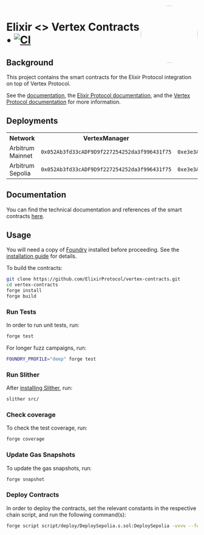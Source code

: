 <img align="right" width="150" height="150" top="100" style="border-radius:99%" src="https://i.imgur.com/H5aZQMA.jpg">

# Elixir <> Vertex Contracts • [![CI](https://github.com/ElixirProtocol/vertex-contracts/actions/workflows/test.yml/badge.svg)](https://github.com/ElixirProtocol/elixir-contracts/actions/workflows/test.yml)

## Background

This project contains the smart contracts for the Elixir Protocol integration on top of Vertex Protocol.

See the [documentation](docs/docs.md), the [Elixir Protocol documentation](https://docs.elixir.finance/), and the [Vertex Protocol documentation](https://vertex-protocol.gitbook.io/docs/) for more information.

## Deployments


<table>
<tr>
<th>Network</th>
<th>VertexManager</th>
<th>Distributor</th>
<th>Router WBTC (ID 1)</th>
<th>Router BTC-PERP (ID 2)</th>
<th>Router WETH (ID 3)</th>
<th>Router ETH-PERP (ID 4)</th>
<th>Router ARB (ID 5)</th>
<th>Router ARB-PERP (ID 6)</th>
<th>Router BNB-PERP (ID 8)</th>
<th>Router XRP-PERP (ID 10)</th>
<th>Router SOL-PERP (ID 12)</th>
<th>Router MATIC-PERP (ID 14)</th>
<th>Router SUI-PERP (ID 16)</th>
<th>Router OP-PERP (ID 18)</th>
<th>Router APT-PERP (ID 20)</th>
<th>Router LTC-PERP (ID 22)</th>
<th>Router BCH-PERP (ID 24)</th>
<th>Router COMP-PERP (ID 26)</th>
<th>Router MKR-PERP (ID 28)</th>
<th>Router MPEPE-PERP (ID 30)</th>
<th>Router USDT (ID 31)</th>
<th>Router DOGE-PERP (ID 34)</th>
<th>Router LINK-PERP (ID 36)</th>
<th>Router DYDX-PERP (ID 38)</th>
<th>Router CRV-PERP (ID 40)</th>
<th>Router VRTX (ID 41)</th>
<th>Router TIA-PERP (ID 44)</th>
<th>Router PYTH-PERP (ID 46)</th>
<th>Router MBONK-PERP (ID 48)</th>
<th>Router JTO-PERP (ID 50)</th>
<th>Router AVAX-PERP (ID 52)</th>
<th>Router INJ-PERP (ID 54)</th>
<th>Router SNX-PERP (ID 56)</th>
<th>Router ADA-PERP (ID 58)</th>
<th>Router IMX-PERP (ID 60)</th>
<th>Router MEME-PERP (ID 62)</th>
</tr>
<tr>
<td>Arbitrum Mainnet</td>
<td><code>0x052Ab3fd33cADF9D9f227254252da3f996431f75</code></td>
<td><code>0xe3e3A6cF662a6d7b2B8A60E8aE44636C7E014476</code></td>
<td><code>0x5E5E03AaE77C667664bA47556528a947af0A4716</code></td>
<td><code>0xA760E3dF6026a462A81EEe0227921D156d94C888</code></td>
<td><code>0x86612c5C2bdAe1e8534778B6C9C5535f635Fd04e</code></td>
<td><code>0x5328277109AdE587C69B90e2D6BDD004A97E1bB9</code></td>
<td><code>0x8294Ea1bdAac220B6b840B6F9d294aDf6cD069aD</code></td>
<td><code>0xE2F852E5877fD6901481c6f5bb2ecD94919ba026</code></td>
<td><code>0xCE30817dB0106b0362f3310ABD43fD0623Be83D7</code></td>
<td><code>0x8e7C90103e86Ba0171c3c37F84cCdB19B93b2C62</code></td>
<td><code>0x2DCa8aB151811D7425446931Cb138072bD815DCD</code></td>
<td><code>0x16e1c7beCdD3bD7171AceD6f0774e076a1a3Ccd6</code></td>
<td><code>0xF967Db12dc3eAA2bFd5958b33D3F4c787cD01394</code></td>
<td><code>0x3DfE28737C7fD444111cA30d521B75f9b0C803E7</code></td>
<td><code>0x3421bb71E71919A2a2809D1Ec3A2DFcFd8eEd890</code></td>
<td><code>0xFfF7a80Fcb3ade0379bd09B50f8dda9adcA3e17d</code></td>
<td><code>0x7805db7765a61Ec70D94A262ca7F46ce2A0Cf85F</code></td>
<td><code>0xA5205f83dE3D66674635Ac9642464ee6b169E5ff</code></td>
<td><code>0xeAc3A369FBe6C44a137ff6Fb5dE771c1891a201E</code></td>
<td><code>0xC61f8e36E763a645BbA417A3d88c1A2DDe62faa0</code></td>
<td><code>0xEe7DFBe0CE3ad8044eB36C38bDb59f56e0f86088</code></td>
<td><code>0x4662Ed14d509791A5a1Fe0376415a2A8438bd53a</code></td>
<td><code>0x5B4F6c8527237038d922a9f9cC7726bE65E7f27a</code></td>
<td><code>0xf06d2fd349Fc5B4BEA2F4Ac2997A8F21C1b5d025</code></td>
<td><code>0xaA19B0EC4a0E97d202B04713Ac76853Abd3dd2dA</code></td>
<td><code>0x978e93303f34B06e6D23C69919eD78Bb58C5A5C1</code></td>
<td><code>0x8a55474125ffF3b0EcF22cCCBf6a3D136472B15c</code></td>
<td><code>0xfF5055A951c45F699c869E415378CF7d8d2fd81A</code></td>
<td><code>0x4ee684B4a9b6F5db3f68Cbf0490B5Dd7A9C575A9</code></td>
<td><code>0x4F2442e93F6759d6F0F267c00E442eb2Da0Ac609</code></td>
<td><code>0x4f4C0Cb268b22E033361F76D63b031f0Bc4489d7</code></td>
<td><code>0x86A3DE1b2CfB34cCb604dB1ca4217255E699E8d3</code></td>
<td><code>0x33FC7F79cdE6620C64354ff63cd0B7C11C421f01</code></td>
<td><code>0x1EaCB7801517f45Ab7A8714eD91B6B28CfFe842A</code></td>
<td><code>0x7625866Ab6f11809b2fdE3bF79f81780D6323E3b</code></td>
<td><code>0xE034469069eba2Fa87514616640c3934B8975c2B</code></td>
</tr>
<tr>
<td>Arbitrum Sepolia</td>
<td><code>0x052Ab3fd33cADF9D9f227254252da3f996431f75</code></td>
<td><code>0xe3e3A6cF662a6d7b2B8A60E8aE44636C7E014476</code></td>
<td><code>0x5E5E03AaE77C667664bA47556528a947af0A4716</code></td>
<td><code>0xA760E3dF6026a462A81EEe0227921D156d94C888</code></td>
<td><code>0x86612c5C2bdAe1e8534778B6C9C5535f635Fd04e</code></td>
<td><code>0x5328277109AdE587C69B90e2D6BDD004A97E1bB9</code></td>
<td><code>0x8294Ea1bdAac220B6b840B6F9d294aDf6cD069aD</code></td>
<td><code>0xE2F852E5877fD6901481c6f5bb2ecD94919ba026</code></td>
<td><code>0xCE30817dB0106b0362f3310ABD43fD0623Be83D7</code></td>
<td><code>0x8e7C90103e86Ba0171c3c37F84cCdB19B93b2C62</code></td>
<td><code>0x2DCa8aB151811D7425446931Cb138072bD815DCD</code></td>
<td><code>0x16e1c7beCdD3bD7171AceD6f0774e076a1a3Ccd6</code></td>
<td><code>0xF967Db12dc3eAA2bFd5958b33D3F4c787cD01394</code></td>
<td><code>0x3DfE28737C7fD444111cA30d521B75f9b0C803E7</code></td>
<td><code>0x3421bb71E71919A2a2809D1Ec3A2DFcFd8eEd890</code></td>
<td><code>0xFfF7a80Fcb3ade0379bd09B50f8dda9adcA3e17d</code></td>
<td><code>0x7805db7765a61Ec70D94A262ca7F46ce2A0Cf85F</code></td>
<td><code>0xA5205f83dE3D66674635Ac9642464ee6b169E5ff</code></td>
<td><code>0xeAc3A369FBe6C44a137ff6Fb5dE771c1891a201E</code></td>
<td><code>0xC61f8e36E763a645BbA417A3d88c1A2DDe62faa0</code></td>
<td><code>0xEe7DFBe0CE3ad8044eB36C38bDb59f56e0f86088</code></td>
<td><code>0x4662Ed14d509791A5a1Fe0376415a2A8438bd53a</code></td>
<td><code>0x5B4F6c8527237038d922a9f9cC7726bE65E7f27a</code></td>
<td><code>0xf06d2fd349Fc5B4BEA2F4Ac2997A8F21C1b5d025</code></td>
<td><code>0xaA19B0EC4a0E97d202B04713Ac76853Abd3dd2dA</code></td>
<td><code>0x978e93303f34B06e6D23C69919eD78Bb58C5A5C1</code></td>
<td><code>0x8a55474125ffF3b0EcF22cCCBf6a3D136472B15c</code></td>
<td><code>0xfF5055A951c45F699c869E415378CF7d8d2fd81A</code></td>
<td><code>0x4ee684B4a9b6F5db3f68Cbf0490B5Dd7A9C575A9</code></td>
<td><code>0x4F2442e93F6759d6F0F267c00E442eb2Da0Ac609</code></td>
<td><code>0x4f4C0Cb268b22E033361F76D63b031f0Bc4489d7</code></td>
<td><code>0x86A3DE1b2CfB34cCb604dB1ca4217255E699E8d3</code></td>
<td><code>0x33FC7F79cdE6620C64354ff63cd0B7C11C421f01</code></td>
<td><code>0x1EaCB7801517f45Ab7A8714eD91B6B28CfFe842A</code></td>
<td><code>0x7625866Ab6f11809b2fdE3bF79f81780D6323E3b</code></td>
<td><code>0xE034469069eba2Fa87514616640c3934B8975c2B</code></td>
</tr>
</table>

## Documentation

You can find the technical documentation and references of the smart contracts [here](docs/docs.md). 

## Usage

You will need a copy of [Foundry](https://github.com/foundry-rs/foundry) installed before proceeding. See the [installation guide](https://github.com/foundry-rs/foundry#installation) for details.

To build the contracts:

```sh
git clone https://github.com/ElixirProtocol/vertex-contracts.git
cd vertex-contracts
forge install
forge build
```

### Run Tests

In order to run unit tests, run:

```sh
forge test
```

For longer fuzz campaigns, run:

```sh
FOUNDRY_PROFILE="deep" forge test
```

### Run Slither

After [installing Slither](https://github.com/crytic/slither#how-to-install), run:

```sh
slither src/
```

### Check coverage

To check the test coverage, run:

```sh
forge coverage
```

### Update Gas Snapshots

To update the gas snapshots, run:

```sh
forge snapshot
```

### Deploy Contracts

In order to deploy the contracts, set the relevant constants in the respective chain script, and run the following command(s):

```sh
forge script script/deploy/DeploySepolia.s.sol:DeploySepolia -vvvv --fork-url RPC --broadcast --slow
```
